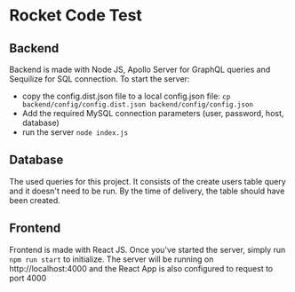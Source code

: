 # Rocket Code Test 
## Backend
Backend is made with Node JS, Apollo Server for GraphQL queries and Sequilize for SQL connection. To start the server:

- copy the config.dist.json file to a local config.json file: `cp backend/config/config.dist.json backend/config/config.json`
- Add the required MySQL connection parameters (user, password, host, database)
- run the server `node index.js`

## Database
The used queries for this project. It consists of the create users table query and it doesn't need to be run. By the time of delivery, the table should have been created.
## Frontend
Frontend is made with React JS. Once you've started the server, simply run `npm run start` to initialize. The server will be running on http://localhost:4000 and the React App is also configured to request to port 4000
